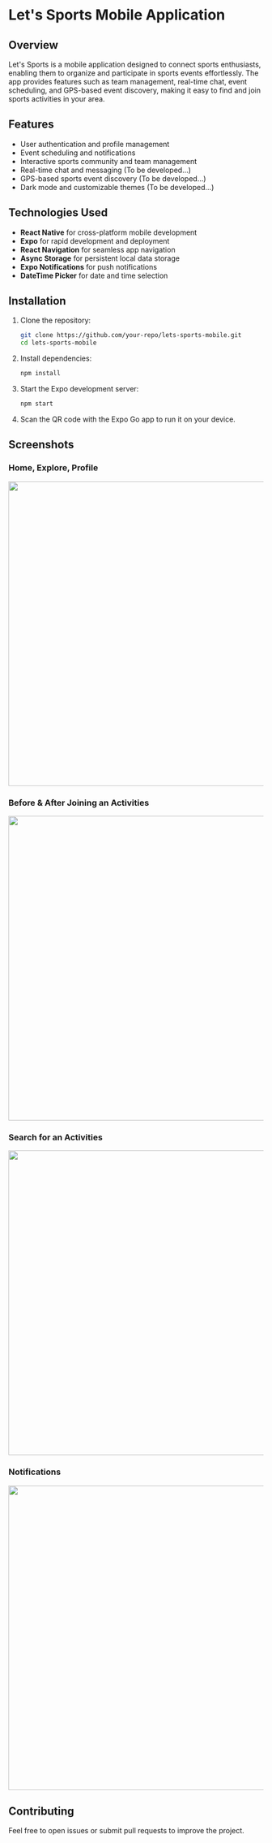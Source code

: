 # Let's Sports Mobile Application

## Overview
Let's Sports is a mobile application designed to connect sports enthusiasts, enabling them to organize and participate in sports events effortlessly. The app provides features such as team management, real-time chat, event scheduling, and GPS-based event discovery, making it easy to find and join sports activities in your area.

## Features
- User authentication and profile management
- Event scheduling and notifications
- Interactive sports community and team management
- Real-time chat and messaging (To be developed...)
- GPS-based sports event discovery (To be developed...)
- Dark mode and customizable themes (To be developed...)

## Technologies Used
- **React Native** for cross-platform mobile development
- **Expo** for rapid development and deployment
- **React Navigation** for seamless app navigation
- **Async Storage** for persistent local data storage
- **Expo Notifications** for push notifications
- **DateTime Picker** for date and time selection

## Installation
1. Clone the repository:
   ```sh
   git clone https://github.com/your-repo/lets-sports-mobile.git
   cd lets-sports-mobile
   ```
2. Install dependencies:
   ```sh
   npm install
   ```
3. Start the Expo development server:
   ```sh
   npm start
   ```
4. Scan the QR code with the Expo Go app to run it on your device.

## Screenshots
### Home, Explore, Profile
<img src="https://drive.google.com/uc?id=1u6n4DQkdqnfZy0wLzkQnb4rpIoZBsqwv" width="600px" />

### Before & After Joining an Activities
<img src="https://drive.google.com/uc?id=12o5SsEzqA430rNlEiNtsWfABEFfGOsxC" width="600px" />

### Search for an Activities
<img src="https://drive.google.com/uc?id=1EkYKU2bgw2KY4cfj3QViy9ZQFfRwYunV" width="600px" />

### Notifications
<img src="https://drive.google.com/uc?id=13eZsTF2D5hngR5eoFMoJFQ8_jBMpJo2F" width="600px" />


## Contributing
Feel free to open issues or submit pull requests to improve the project.
